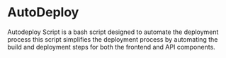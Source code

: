 # AutoDeploy
Autodeploy Script is a bash script designed to automate the deployment process this script simplifies the deployment process by automating the build and deployment steps for both the frontend and API components.
